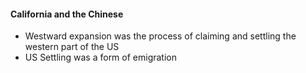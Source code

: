 #### California and the Chinese
- Westward expansion was the process of claiming and settling the western part of the US
- US Settling was a form of emigration